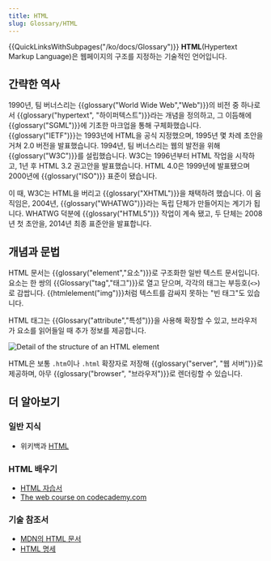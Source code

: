 ```yaml
---
title: HTML
slug: Glossary/HTML
---
```


{{QuickLinksWithSubpages("/ko/docs/Glossary")}}
**HTML**(Hypertext Markup Language)은 웹페이지의 구조를 지정하는 기술적인 언어입니다.

## 간략한 역사

1990년, 팀 버너스리는 {{glossary("World Wide Web","Web")}}의 비전 중 하나로서 {{glossary("hypertext", "하이퍼텍스트")}}라는 개념을 정의하고, 그 이듬해에 {{glossary("SGML")}}에 기초한 마크업을 통해 구체화했습니다. {{glossary("IETF")}}는 1993년에 HTML을 공식 지정했으며, 1995년 몇 차례 초안을 거쳐 2.0 버전을 발표했습니다. 1994년, 팀 버너스리는 웹의 발전을 위해 {{glossary("W3C")}}를 설립했습니다. W3C는 1996년부터 HTML 작업을 시작하고, 1년 후 HTML 3.2 권고안을 발표했습니다. HTML 4.0은 1999년에 발표됐으며 2000년에 {{glossary("ISO")}} 표준이 됐습니다.

이 때, W3C는 HTML을 버리고 {{glossary("XHTML")}}을 채택하려 했습니다. 이 움직임은, 2004년, {{glossary("WHATWG")}}라는 독립 단체가 만들어지는 계기가 됩니다. WHATWG 덕분에 {{glossary("HTML5")}} 작업이 계속 됐고, 두 단체는 2008년 첫 초안을, 2014년 최종 표준안을 발표합니다.

## 개념과 문법

HTML 문서는 {{glossary("element","요소")}}로 구조화한 일반 텍스트 문서입니다. 요소는 한 쌍의 {{Glossary("tag","태그")}}로 열고 닫으며, 각각의 태그는 부등호(`<>`)로 감쌉니다. {{htmlelement("img")}}처럼 텍스트를 감싸지 못하는 "빈 태그"도 있습니다.

HTML 태그는 {{Glossary("attribute","특성")}}을 사용해 확장할 수 있고, 브라우저가 요소를 읽어들일 때 추가 정보를 제공합니다.

![Detail of the structure of an HTML element](anatomy-of-an-html-element.png)

HTML은 보통 `.htm`이나 `.html` 확장자로 저장해 {{glossary("server", "웹 서버")}}로 제공하며, 아무 {{glossary("browser", "브라우저")}}로 렌더링할 수 있습니다.

## 더 알아보기

### 일반 지식

- 위키백과 [HTML](https://ko.wikipedia.org/wiki/HTML)

### HTML 배우기

- [HTML 자습서](http://developer.mozilla.org/ko/Learn/HTML)
- [The web course on codecademy.com](http://www.codecademy.com/en/tracks/web)

### 기술 참조서

- [MDN의 HTML 문서](/ko/docs/Web/HTML)
- [HTML 명세](http://www.w3.org/TR/html5/)

